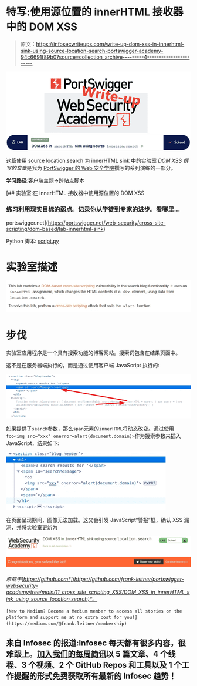 # 特写:使用源位置的 innerHTML 接收器中的 DOM XSS

> 原文：<https://infosecwriteups.com/write-up-dom-xss-in-innerhtml-sink-using-source-location-search-portswigger-academy-94c6691f89b0?source=collection_archive---------4----------------------->

![](img/e961f72c36b58333a3be6ec3983d07cb.png)

这篇使用 source location.search 为 innerHTML sink 中的实验室 *DOM XSS 撰写的文章*是我为 [PortSwigger 的 Web 安全学院](https://portswigger.net/web-security)撰写的系列演练的一部分。

**学习路径**:客户端主题→跨站点脚本

[](https://portswigger.net/web-security/cross-site-scripting/dom-based/lab-innerhtml-sink) [## 实验室:在 innerHTML 接收器中使用源位置的 DOM XSS

### 练习利用现实目标的弱点。记录你从学徒到专家的进步。看哪里…

portswigger.net](https://portswigger.net/web-security/cross-site-scripting/dom-based/lab-innerhtml-sink) 

Python 脚本: [script.py](https://github.com/frank-leitner/portswigger-websecurity-academy/blob/main/11_cross_site_scripting_XSS/DOM_XSS_in_innerHTML_sink_using_source_location.search/script.py)

# 实验室描述

![](img/bc04731047c396119778b887c56bcd93.png)

# 步伐

实验室应用程序是一个具有搜索功能的博客网站。搜索词包含在结果页面中。

这不是在服务器端执行的，而是通过使用客户端 JavaScript 执行的:

![](img/091a27ecfd8284c5596608e1971005e1.png)

如果提供了`search`参数，那么`span`元素的`innerHTML`将动态改变。通过使用`foo<img src="xxx" onerror=alert(document.domain)>`作为搜索参数来插入 JavaScript，结果如下:

![](img/d5dc05d7c472b89657ca09c59e173f16.png)

在页面呈现期间，图像无法加载。这又会引发 JavaScript“警报”框，确认 XSS 漏洞，并将实验室更新为

![](img/860ed9eceb29b3adaa37bea6dc26adfc.png)

*原载于*[*https://github.com*](https://github.com/frank-leitner/portswigger-websecurity-academy/tree/main/11_cross_site_scripting_XSS/DOM_XSS_in_innerHTML_sink_using_source_location.search)*。*

`[New to Medium? Become a Medium member to access all stories on the platform and support me at no extra cost for you!](https://medium.com/@frank.leitner/membership)`

## 来自 Infosec 的报道:Infosec 每天都有很多内容，很难跟上。[加入我们的每周简讯](https://weekly.infosecwriteups.com/)以 5 篇文章、4 个线程、3 个视频、2 个 GitHub Repos 和工具以及 1 个工作提醒的形式免费获取所有最新的 Infosec 趋势！